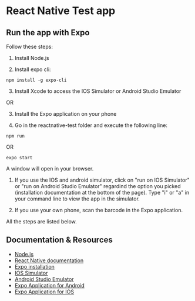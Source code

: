 # React Native Test app

## Run the app with Expo

Follow these steps:

1. Install Node.js

2. Install expo cli: 
```
npm install -g expo-cli
```
3. Install Xcode to access the IOS Simulator or Android Studio Emulator

OR

3. Install the Expo application on your phone

4. Go in the reactnative-test folder and execute the following line: 
```
npm run
```
OR
```
expo start
```
A window will open in your browser.

1. If you use the IOS and android simulator, click on "run on IOS Simulator" or "run on Android Studio Emulator" regardind the option you picked (installation documentation at the bottom of the page). Type "i" or "a" in your command line to view the app in the simulator.

2. If you use your own phone, scan the barcode in the Expo application.

All the steps are listed below.


## Documentation & Resources

* [Node.js](https://nodejs.org/en/)
* [React Native documentation](https://reactnative.dev/docs/getting-started)
* [Expo installation](https://docs.expo.io/versions/latest/get-started/installation/)
* [IOS Simulator](https://docs.expo.io/versions/v36.0.0/workflow/ios-simulator/)
* [Android Studio Emulator](https://docs.expo.io/versions/v36.0.0/workflow/android-studio-emulator/)
* [Expo Application for Android](https://play.google.com/store/apps/details?id=host.exp.exponent&hl=fr)
* [Expo Application for IOS](https://apps.apple.com/ch/app/expo-client/id982107779?l=fr)
